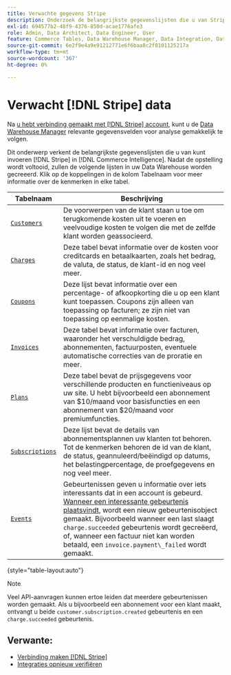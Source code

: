 ```yaml
---
title: Verwachte gegevens Stripe
description: Onderzoek de belangrijkste gegevenslijsten die u van Stripe in de Intelligentie van de Handel kunt invoeren.
exl-id: 694577b2-48f9-4376-850d-acae1776afe3
role: Admin, Data Architect, Data Engineer, User
feature: Commerce Tables, Data Warehouse Manager, Data Integration, Data Import/Export
source-git-commit: 6e2f9e4a9e91212771e6f6baa8c2f8101125217a
workflow-type: tm+mt
source-wordcount: '367'
ht-degree: 0%

---
```


# Verwacht [!DNL Stripe] data

Na [u hebt verbinding gemaakt met [!DNL Stripe] account](../integrations/stripe.md), kunt u de [Data Warehouse Manager](../../../data-analyst/data-warehouse-mgr/tour-dwm.md) relevante gegevensvelden voor analyse gemakkelijk te volgen.

Dit onderwerp verkent de belangrijkste gegevenslijsten die u van kunt invoeren [!DNL Stripe] in [!DNL Commerce Intelligence]. Nadat de opstelling wordt voltooid, zullen de volgende lijsten in uw Data Warehouse worden gecreeerd. Klik op de koppelingen in de kolom Tabelnaam voor meer informatie over de kenmerken in elke tabel.

| **Tabelnaam** | **Beschrijving** |
|-----|-----|
| [`Customers`](https://stripe.com/docs/sources/customers) | De voorwerpen van de klant staan u toe om terugkomende kosten uit te voeren en veelvoudige kosten te volgen die met de zelfde klant worden geassocieerd. |
| [`Charges`](https://stripe.com/docs/payments/payment-intents/migration/charges) | Deze tabel bevat informatie over de kosten voor creditcards en betaalkaarten, zoals het bedrag, de valuta, de status, de klant-id en nog veel meer. |
| [`Coupons`](https://stripe.com/docs/api/coupons/object) | Deze lijst bevat informatie over een percentage- of afkoopkorting die u op een klant kunt toepassen. Coupons zijn alleen van toepassing op facturen; ze zijn niet van toepassing op eenmalige kosten. |
| [`Invoices`](https://stripe.com/docs/billing/migration/invoice-states) | Deze tabel bevat informatie over facturen, waaronder het verschuldigde bedrag, abonnementen, factuurposten, eventuele automatische correcties van de proratie en meer. |
| [`Plans`](https://stripe.com/docs/api/plans/object) | Deze tabel bevat de prijsgegevens voor verschillende producten en functieniveaus op uw site. U hebt bijvoorbeeld een abonnement van $10/maand voor basisfuncties en een abonnement van $20/maand voor premiumfuncties. |
| [`Subscriptions`](https://stripe.com/docs/api/subscriptions/object) | Deze lijst bevat de details van abonnementsplannen uw klanten tot behoren. Tot de kenmerken behoren de id van de klant, de status, geannuleerd/beëindigd op datums, het belastingpercentage, de proefgegevens en nog veel meer. |
| [`Events`](https://stripe.com/docs/development/dashboard/events) | Gebeurtenissen geven u informatie over iets interessants dat in een account is gebeurd. [Wanneer een interessante gebeurtenis plaatsvindt](https://stripe.com/docs/api/events/types), wordt een nieuw gebeurtenisobject gemaakt. Bijvoorbeeld wanneer een last slaagt `charge.succeeded` gebeurtenis wordt gecreëerd, of, wanneer een factuur niet kan worden betaald, een `invoice.payment\_failed` wordt gemaakt. |

{style="table-layout:auto"}

>[!NOTE]
>
>Veel API-aanvragen kunnen ertoe leiden dat meerdere gebeurtenissen worden gemaakt. Als u bijvoorbeeld een abonnement voor een klant maakt, ontvangt u beide `customer.subscription.created` gebeurtenis en een  `charge.succeeded` gebeurtenis.

## Verwante:

* [Verbinding maken [!DNL Stripe]](../integrations/stripe.md)
* [Integraties opnieuw verifiëren](https://experienceleague.adobe.com/docs/commerce-knowledge-base/kb/how-to/mbi-reauthenticating-integrations.html)
